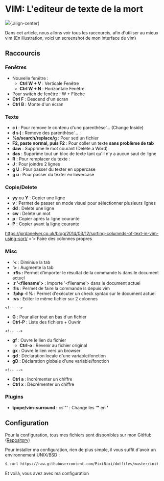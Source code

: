 # VIM: L'editeur de texte de la mort 
 
![](https://i.imgur.com/u1Nt2cK.png){.align-center} 
 
Dans cet article, nous allons voir tous les raccourcis, afin d'utiliser 
au mieux vim (En illustration, voici un screenshot de mon interface de 
vim) 
 
## Raccourcis 
 
### Fenêtres 
 
-   Nouvelle fenêtre : 
    -   **Ctrl W + V** : Verticale Fenêtre 
    -   **Ctrl W + N** : Horizontale Fenêtre 
-   Pour switch de fenêtre : W + Flèche 
-   **Ctrl F** : Descend d'un écran 
-   **Ctrl B** : Monte d'un écran 
 
### Texte 
 
-   **c i** : Pour remove le contenu d'une parenthèse'... (Change 
    Inside) 
-   **d s (** : Remove des parenthèse'... : 
-   **%s/search/replace/g** : Pour sed un fichier 
-   **F2, paste normal, puis F2** : Pour coller un texte **sans problème 
    de tab** 
-   **daw** : Supprime le mot courant (Delete a Word) 
-   **das** : Supprime tout un bloc de texte tant qu'il n'y a aucun 
    saut de ligne 
-   **R** : Pour remplacer du texte : 
-   **J** : Pour joindre 2 lignes 
-   **g U** : Pour passer du texter en uppercase 
-   **g u** : Pour passer du texter en lowercase 
 
### Copie/Delete 
 
-   **yy** ou **Y** : Copier une ligne 
-   **v** : Permet de passer en mode visuel pour sélectionner plusieurs 
    lignes 
-   **dd** : Delete une ligne 
-   **cw** : Delete un mot 
-   **p** : Copier après la ligne courante 
-   **P** : Copier avant la ligne courante 
 
<https://jordanelver.co.uk/blog/2014/03/12/sorting-columnds-of-text-in-vim-using-sort/> 
='> Faire des colonnes propres 
 
### Misc 
 
-   **'<** : Diminiue la tab 
-   **'>** : Augmente la tab 
-   **:r!ls :** Permet d'importer le résultat de la commande ls dans le 
    document actuel 
-   **:r '<filename'>** : Importe '<filename'> dans le document actuel 
-   **:!ls** : Permet de faire la commande ls depuis vim 
-   **:!php -l %** : Permet d'exécuter un check syntax sur le document 
    actuel 
-   **:vs** : Editer le même fichier sur 2 colonnes 
 
```{=html} 
<!-- --> 
``` 
-   **G** : Pour aller tout en bas d'un fichier 
-   **Ctrl-P** : Liste des fichiers + Ouvrir 
 
```{=html} 
<!-- --> 
``` 
-   **gf** : Ouvre le lien du fichier 
    -   **Ctrl-o** : Revenir au fichier original 
-   **gx** : Ouvre le lien vers un browser 
-   **gd** : Déclaration locale d'une variable/fonction 
-   **gD** : Déclaration globale d'une variable/fonction 
 
```{=html} 
<!-- --> 
``` 
-   **Ctrl a** : Incrémenter un chiffre 
-   **Ctrl x** : Décrémenter un chiffre 
 
### Plugins 
 
-   **tpope/vim-surround** : cs'"' : Change les **'"** en **'** 
 
## Configuration 
 
Pour la configuration, tous mes fichiers sont disponibles sur mon GitHub 
([Repository](https://github.com/PixiBixi/dotfiles)) 
 
Pour installer ma configuration, rien de plus simple, il vous suffit 
d'avoir un environnement UNIX/BSD : 
 
``` bash 
$ curl https://raw.githubusercontent.com/PixiBixi/dotfiles/master/init.sh | bash 
``` 
 
Et voilà, vous avez avec ma configuration 
